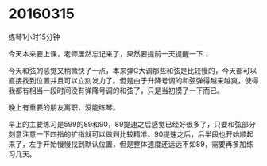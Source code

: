 # 20160315

练琴1小时15分钟

今天本来要上课，老师居然忘记来了，果然要提前一天提醒一下...

今天和弦的感觉又稍微快了一点，本来弹C大调那些和弦是比较慢的，今天都可以直接找到位置并且可以立刻发力了。但是由于升降号调的和弦弹得越来越爽，使得我都有相当一段时间没有弹降号调的和弦了，只是当初摸了一下而已。

晚上有重要的朋友离职，没能练琴。

早上的主要练习是599的89和90，89提速之后感觉已经好很多了，只要和弦部分刻意注意一下四指的扩指就可以做到比较精准。90提速之后，后半段也开始顺起来了，左手开始慢慢找到默认位置，但是整体速度还远远不如89，需要再多加练习几天。